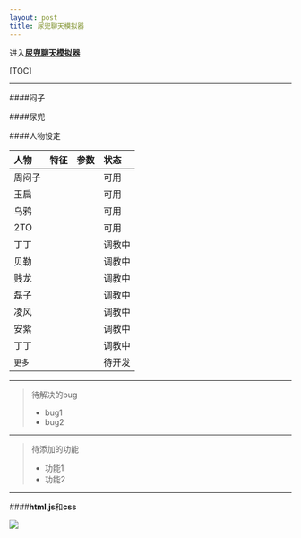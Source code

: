 ```yaml
---
layout: post
title: 尿兜聊天模拟器
---
```



进入<a href="{{ site.baseurl }}/menzi/html/menzi.html">**尿兜聊天模拟器**</a>

[TOC]

-------------

####闷子

####尿兜

####人物设定


| 人物| 特征| 参数|状态|
| :-------       | :---- | :--- |:----|
| 周闷子|  |      |可用|
| 玉扃|   |   |可用|
| 乌鸦|    |   |可用|
|2TO|  |  |可用|
|丁丁| | |调教中|
|贝勒| | |调教中|
|贱龙| | |调教中|
|磊子| | |调教中|
|凌风| | |调教中|
|安紫| | |调教中|
|丁丁| | |调教中|
|`更多`| | |待开发|


---

> 待解决的bug
> 
> - bug1
> - bug2

---

>待添加的功能
>
> - 功能1
> - 功能2

---

####**html**,**js**和**css**

![](http://f.hiphotos.baidu.com/image/pic/item/f9198618367adab40f42e95e89d4b31c8701e419.jpg)
